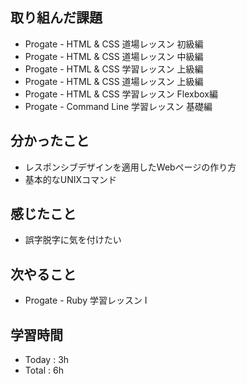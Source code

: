 ## 取り組んだ課題
- Progate - HTML & CSS 道場レッスン 初級編
- Progate - HTML & CSS 道場レッスン 中級編
- Progate - HTML & CSS 学習レッスン 上級編
- Progate - HTML & CSS 道場レッスン 上級編
- Progate - HTML & CSS 学習レッスン Flexbox編
- Progate - Command Line 学習レッスン 基礎編
## 分かったこと
- レスポンシブデザインを適用したWebページの作り方
- 基本的なUNIXコマンド
## 感じたこと
- 誤字脱字に気を付けたい
## 次やること
- Progate - Ruby 学習レッスン I
## 学習時間
- Today : 3h
- Total : 6h
